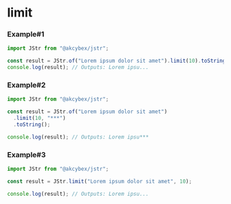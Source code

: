 # limit

### Example#1

```javascript
import JStr from "@akcybex/jstr";

const result = JStr.of("Lorem ipsum dolor sit amet").limit(10).toString();
console.log(result); // Outputs: Lorem ipsu...
```

### Example#2

```javascript
import JStr from "@akcybex/jstr";

const result = JStr.of("Lorem ipsum dolor sit amet")
  .limit(10, "***")
  .toString();

console.log(result); // Outputs: Lorem ipsu***
```

### Example#3

```javascript
import JStr from "@akcybex/jstr";

const result = JStr.limit("Lorem ipsum dolor sit amet", 10);

console.log(result); // Outputs: Lorem ipsu...
```
